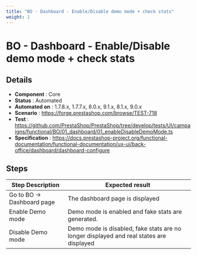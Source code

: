 ```yaml
---
title: "BO - Dashboard - Enable/Disable demo mode + check stats"
weight: 1
---
```


# BO - Dashboard - Enable/Disable demo mode + check stats
## Details
* **Component** : Core
* **Status** : Automated
* **Automated on** : 1.7.8.x, 1.7.7.x, 8.0.x, 9.1.x, 8.1.x, 9.0.x
* **Scenario** : https://forge.prestashop.com/browse/TEST-718
* **Test** : https://github.com/PrestaShop/PrestaShop/tree/develop/tests/UI/campaigns/functional/BO/01_dashboard/01_enableDisableDemoMode.ts
* **Specification** : https://docs.prestashop-project.org/functional-documentation/functional-documentation/ux-ui/back-office/dashboard/dashboard-configure

## Steps
| Step Description | Expected result |
| ----- | ----- |
| Go to BO -> Dashboard page | The dashboard page is displayed |
| Enable Demo mode | Demo mode is enabled and fake stats are generated. |
| Disable Demo mode | Demo mode is disabled, fake stats are no longer displayed and real states are displayed |
